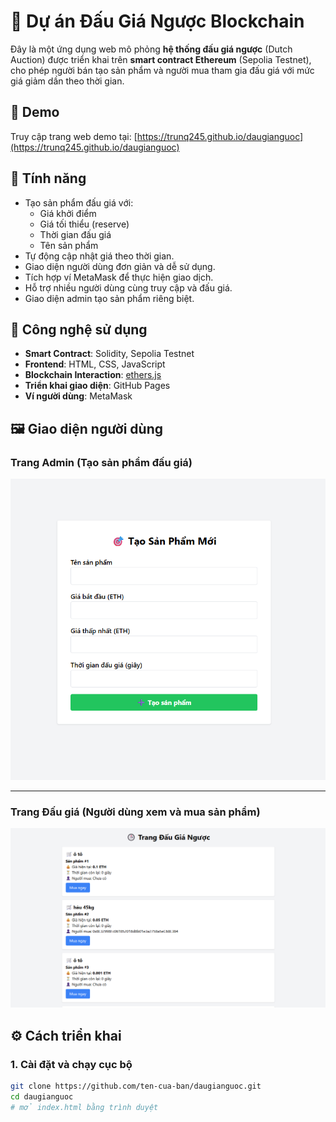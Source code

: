 # 🛒 Dự án Đấu Giá Ngược Blockchain

Đây là một ứng dụng web mô phỏng **hệ thống đấu giá ngược** (Dutch Auction) được triển khai trên **smart contract Ethereum** (Sepolia Testnet), cho phép người bán tạo sản phẩm và người mua tham gia đấu giá với mức giá giảm dần theo thời gian.

## 🔗 Demo

Truy cập trang web demo tại: [https://trunq245.github.io/daugianguoc](https://trunq245.github.io/daugianguoc)

## 📌 Tính năng

- Tạo sản phẩm đấu giá với:
  - Giá khởi điểm
  - Giá tối thiểu (reserve)
  - Thời gian đấu giá
  - Tên sản phẩm
- Tự động cập nhật giá theo thời gian.
- Giao diện người dùng đơn giản và dễ sử dụng.
- Tích hợp ví MetaMask để thực hiện giao dịch.
- Hỗ trợ nhiều người dùng cùng truy cập và đấu giá.
- Giao diện admin tạo sản phẩm riêng biệt.

## 🧰 Công nghệ sử dụng

- **Smart Contract**: Solidity, Sepolia Testnet
- **Frontend**: HTML, CSS, JavaScript
- **Blockchain Interaction**: [ethers.js](https://docs.ethers.org/)
- **Triển khai giao diện**: GitHub Pages
- **Ví người dùng**: MetaMask
## 🖼 Giao diện người dùng

### Trang Admin (Tạo sản phẩm đấu giá)

![Giao diện admin](images/admin.png)

---

### Trang Đấu giá (Người dùng xem và mua sản phẩm)

![Giao diện đấu giá](images/daugia.png)

## ⚙️ Cách triển khai

### 1. Cài đặt và chạy cục bộ

```bash
git clone https://github.com/ten-cua-ban/daugianguoc.git
cd daugianguoc
# mở index.html bằng trình duyệt
